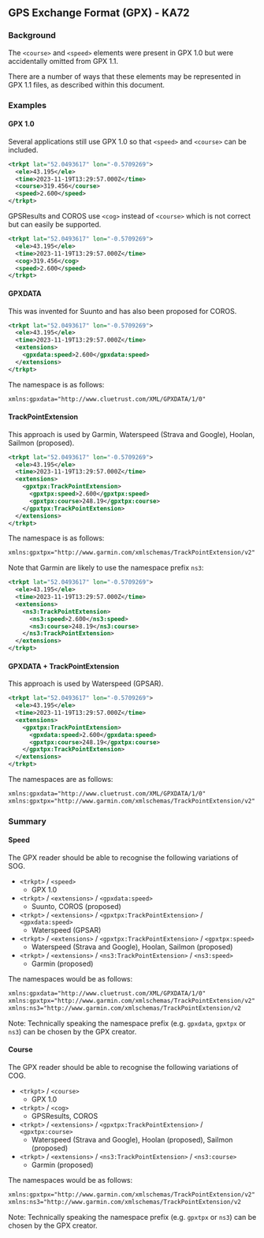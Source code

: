 ## GPS Exchange Format (GPX) - KA72

### Background

The `<course>` and `<speed>` elements were present in GPX 1.0 but were accidentally omitted from GPX 1.1.

There are a number of ways that these elements may be represented in GPX 1.1 files, as described within this document.



### Examples

#### GPX 1.0

Several applications still use GPX 1.0 so that `<speed>` and `<course>` can be included.

```xml
<trkpt lat="52.0493617" lon="-0.5709269">
  <ele>43.195</ele>
  <time>2023-11-19T13:29:57.000Z</time>
  <course>319.456</course>
  <speed>2.600</speed>
</trkpt>
```

GPSResults and COROS use `<cog>` instead of `<course>` which is not correct but can easily be supported.

```xml
<trkpt lat="52.0493617" lon="-0.5709269">
  <ele>43.195</ele>
  <time>2023-11-19T13:29:57.000Z</time>
  <cog>319.456</cog>
  <speed>2.600</speed>
</trkpt>
```



#### GPXDATA

This was invented for Suunto and has also been proposed for COROS.

```xml
<trkpt lat="52.0493617" lon="-0.5709269">
  <ele>43.195</ele>
  <time>2023-11-19T13:29:57.000Z</time>
  <extensions>
    <gpxdata:speed>2.600</gpxdata:speed>
  </extensions>
</trkpt>
```

The namespace is as follows:

```xml
xmlns:gpxdata="http://www.cluetrust.com/XML/GPXDATA/1/0"
```



#### TrackPointExtension

This approach is used by Garmin, Waterspeed (Strava and Google), Hoolan, Sailmon (proposed).

```xml
<trkpt lat="52.0493617" lon="-0.5709269">
  <ele>43.195</ele>
  <time>2023-11-19T13:29:57.000Z</time>
  <extensions>
    <gpxtpx:TrackPointExtension>
      <gpxtpx:speed>2.600</gpxtpx:speed>
      <gpxtpx:course>248.19</gpxtpx:course>
    </gpxtpx:TrackPointExtension>
  </extensions>
</trkpt>
```

The namespace is as follows:

```xml
xmlns:gpxtpx="http://www.garmin.com/xmlschemas/TrackPointExtension/v2"
```

Note that Garmin are likely to use the namespace prefix `ns3`:

```xml
<trkpt lat="52.0493617" lon="-0.5709269">
  <ele>43.195</ele>
  <time>2023-11-19T13:29:57.000Z</time>
  <extensions>
    <ns3:TrackPointExtension>
      <ns3:speed>2.600</ns3:speed>
      <ns3:course>248.19</ns3:course>
    </ns3:TrackPointExtension>
  </extensions>
</trkpt>
```



#### GPXDATA + TrackPointExtension

This approach is used by Waterspeed (GPSAR).

```xml
<trkpt lat="52.0493617" lon="-0.5709269">
  <ele>43.195</ele>
  <time>2023-11-19T13:29:57.000Z</time>
  <extensions>
    <gpxtpx:TrackPointExtension>
      <gpxdata:speed>2.600</gpxdata:speed>
      <gpxtpx:course>248.19</gpxtpx:course>
    </gpxtpx:TrackPointExtension>
  </extensions>
</trkpt>
```

The namespaces are as follows:

```xml
xmlns:gpxdata="http://www.cluetrust.com/XML/GPXDATA/1/0"
xmlns:gpxtpx="http://www.garmin.com/xmlschemas/TrackPointExtension/v2"
```



### Summary

#### Speed

The GPX reader should be able to recognise the following variations of SOG.

- `<trkpt>` / `<speed>`
  - GPX 1.0
- `<trkpt>` / `<extensions>` / `<gpxdata:speed>`
  - Suunto, COROS (proposed)
- `<trkpt>` / `<extensions>` / `<gpxtpx:TrackPointExtension>` / `<gpxdata:speed>`
  - Waterspeed (GPSAR)
- `<trkpt>` / `<extensions>` / `<gpxtpx:TrackPointExtension>` / `<gpxtpx:speed>`
  - Waterspeed (Strava and Google), Hoolan, Sailmon (proposed)
- `<trkpt>` / `<extensions>` / `<ns3:TrackPointExtension>` / `<ns3:speed>`
  - Garmin (proposed)

The namespaces would be as follows:

```xml
xmlns:gpxdata="http://www.cluetrust.com/XML/GPXDATA/1/0"
xmlns:gpxtpx="http://www.garmin.com/xmlschemas/TrackPointExtension/v2"
xmlns:ns3="http://www.garmin.com/xmlschemas/TrackPointExtension/v2
```

Note: Technically speaking the namespace prefix (e.g. `gpxdata`, `gpxtpx` or `ns3`) can be chosen by the GPX creator.



#### Course

The GPX reader should be able to recognise the following variations of COG.

- `<trkpt>` / `<course>`
  - GPX 1.0
- `<trkpt>` / `<cog>`
  - GPSResults, COROS
- `<trkpt>` / `<extensions>` / `<gpxtpx:TrackPointExtension>` / `<gpxtpx:course>`
  - Waterspeed (Strava and Google), Hoolan (proposed), Sailmon (proposed)
- `<trkpt>` / `<extensions>` / `<ns3:TrackPointExtension>` / `<ns3:course>`
  - Garmin (proposed)

The namespaces would be as follows:

```xml
xmlns:gpxtpx="http://www.garmin.com/xmlschemas/TrackPointExtension/v2"
xmlns:ns3="http://www.garmin.com/xmlschemas/TrackPointExtension/v2
```

Note: Technically speaking the namespace prefix  (e.g. `gpxtpx` or `ns3`) can be chosen by the GPX creator.

